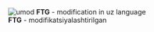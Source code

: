 <img src="https://te.legra.ph/file/ea9a0bf78988659c40b55.jpg" alt="umod">
<b>FTG</b> - modification in uz language<br>
<b>FTG</b> - modifikatsiyalashtirilgan
